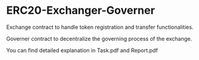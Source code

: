 # ERC20-Exchanger-Governer
Exchange contract to handle token registration and transfer functionalities. 

Governer contract to decentralize the governing process of the exchange.

You can find detailed explanation in Task.pdf and Report.pdf